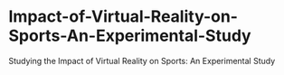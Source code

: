 # Impact-of-Virtual-Reality-on-Sports-An-Experimental-Study
Studying the Impact of Virtual Reality on Sports: An Experimental Study
